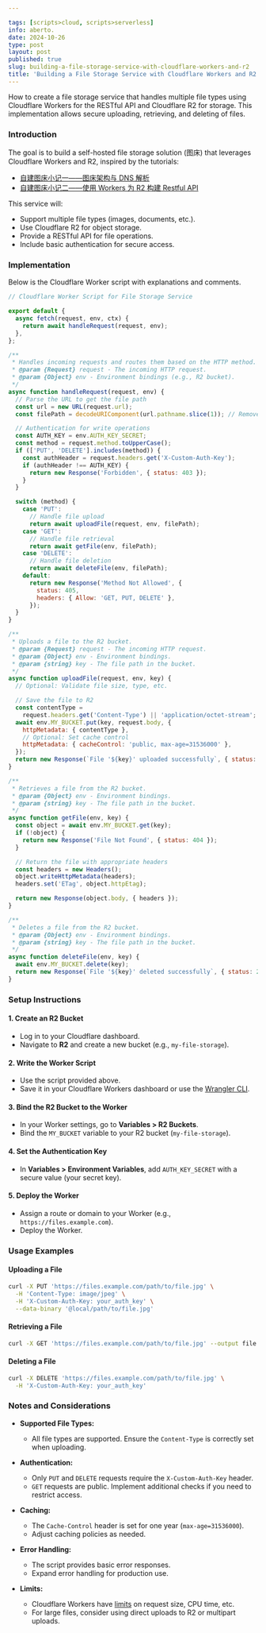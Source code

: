 ```yaml
---

tags: [scripts>cloud, scripts>serverless]
info: aberto.
date: 2024-10-26
type: post
layout: post
published: true
slug: building-a-file-storage-service-with-cloudflare-workers-and-r2
title: 'Building a File Storage Service with Cloudflare Workers and R2'
---
```

How to create a file storage service that handles multiple file types using Cloudflare Workers for the RESTful API and Cloudflare R2 for storage. This implementation allows secure uploading, retrieving, and deleting of files.

### Introduction

The goal is to build a self-hosted file storage solution (图床) that leverages Cloudflare Workers and R2, inspired by the tutorials:

- [自建图床小记一——图床架构与 DNS 解析](https://zhul.in/2024/08/12/new-picbed-based-on-cloudflare-and-upyun/)
- [自建图床小记二——使用 Workers 为 R2 构建 Restful API](https://zhul.in/2024/08/13/build-restful-api-for-cloudflare-r2-with-cloudflare-workers/)

This service will:

- Support multiple file types (images, documents, etc.).
- Use Cloudflare R2 for object storage.
- Provide a RESTful API for file operations.
- Include basic authentication for secure access.

### Implementation

Below is the Cloudflare Worker script with explanations and comments.

```javascript
// Cloudflare Worker Script for File Storage Service

export default {
  async fetch(request, env, ctx) {
    return await handleRequest(request, env);
  },
};

/**
 * Handles incoming requests and routes them based on the HTTP method.
 * @param {Request} request - The incoming HTTP request.
 * @param {Object} env - Environment bindings (e.g., R2 bucket).
 */
async function handleRequest(request, env) {
  // Parse the URL to get the file path
  const url = new URL(request.url);
  const filePath = decodeURIComponent(url.pathname.slice(1)); // Remove leading '/'

  // Authentication for write operations
  const AUTH_KEY = env.AUTH_KEY_SECRET;
  const method = request.method.toUpperCase();
  if (['PUT', 'DELETE'].includes(method)) {
    const authHeader = request.headers.get('X-Custom-Auth-Key');
    if (authHeader !== AUTH_KEY) {
      return new Response('Forbidden', { status: 403 });
    }
  }

  switch (method) {
    case 'PUT':
      // Handle file upload
      return await uploadFile(request, env, filePath);
    case 'GET':
      // Handle file retrieval
      return await getFile(env, filePath);
    case 'DELETE':
      // Handle file deletion
      return await deleteFile(env, filePath);
    default:
      return new Response('Method Not Allowed', {
        status: 405,
        headers: { Allow: 'GET, PUT, DELETE' },
      });
  }
}

/**
 * Uploads a file to the R2 bucket.
 * @param {Request} request - The incoming HTTP request.
 * @param {Object} env - Environment bindings.
 * @param {string} key - The file path in the bucket.
 */
async function uploadFile(request, env, key) {
  // Optional: Validate file size, type, etc.

  // Save the file to R2
  const contentType =
    request.headers.get('Content-Type') || 'application/octet-stream';
  await env.MY_BUCKET.put(key, request.body, {
    httpMetadata: { contentType },
    // Optional: Set cache control
    httpMetadata: { cacheControl: 'public, max-age=31536000' },
  });
  return new Response(`File '${key}' uploaded successfully`, { status: 200 });
}

/**
 * Retrieves a file from the R2 bucket.
 * @param {Object} env - Environment bindings.
 * @param {string} key - The file path in the bucket.
 */
async function getFile(env, key) {
  const object = await env.MY_BUCKET.get(key);
  if (!object) {
    return new Response('File Not Found', { status: 404 });
  }

  // Return the file with appropriate headers
  const headers = new Headers();
  object.writeHttpMetadata(headers);
  headers.set('ETag', object.httpEtag);

  return new Response(object.body, { headers });
}

/**
 * Deletes a file from the R2 bucket.
 * @param {Object} env - Environment bindings.
 * @param {string} key - The file path in the bucket.
 */
async function deleteFile(env, key) {
  await env.MY_BUCKET.delete(key);
  return new Response(`File '${key}' deleted successfully`, { status: 200 });
}
```

### Setup Instructions

#### 1. Create an R2 Bucket

- Log in to your Cloudflare dashboard.
- Navigate to **R2** and create a new bucket (e.g., `my-file-storage`).

#### 2. Write the Worker Script

- Use the script provided above.
- Save it in your Cloudflare Workers dashboard or use the [Wrangler CLI](https://developers.cloudflare.com/workers/wrangler/).

#### 3. Bind the R2 Bucket to the Worker

- In your Worker settings, go to **Variables > R2 Buckets**.
- Bind the `MY_BUCKET` variable to your R2 bucket (`my-file-storage`).

#### 4. Set the Authentication Key

- In **Variables > Environment Variables**, add `AUTH_KEY_SECRET` with a secure value (your secret key).

#### 5. Deploy the Worker

- Assign a route or domain to your Worker (e.g., `https://files.example.com`).
- Deploy the Worker.

### Usage Examples

#### Uploading a File

```bash
curl -X PUT 'https://files.example.com/path/to/file.jpg' \
  -H 'Content-Type: image/jpeg' \
  -H 'X-Custom-Auth-Key: your_auth_key' \
  --data-binary '@local/path/to/file.jpg'
```

#### Retrieving a File

```bash
curl -X GET 'https://files.example.com/path/to/file.jpg' --output file.jpg
```

#### Deleting a File

```bash
curl -X DELETE 'https://files.example.com/path/to/file.jpg' \
  -H 'X-Custom-Auth-Key: your_auth_key'
```

### Notes and Considerations

- **Supported File Types:**

  - All file types are supported. Ensure the `Content-Type` is correctly set when uploading.

- **Authentication:**

  - Only `PUT` and `DELETE` requests require the `X-Custom-Auth-Key` header.
  - `GET` requests are public. Implement additional checks if you need to restrict access.

- **Caching:**

  - The `Cache-Control` header is set for one year (`max-age=31536000`).
  - Adjust caching policies as needed.

- **Error Handling:**

  - The script provides basic error responses.
  - Expand error handling for production use.

- **Limits:**

  - Cloudflare Workers have [limits](https://developers.cloudflare.com/workers/platform/limits/) on request size, CPU time, etc.
  - For large files, consider using direct uploads to R2 or multipart uploads.
